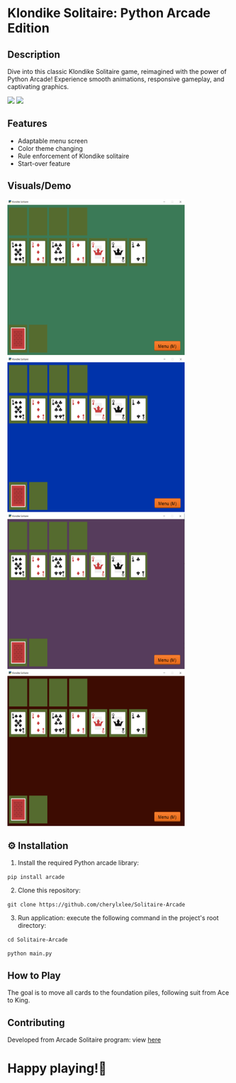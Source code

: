 # Klondike Solitaire: Python Arcade Edition

## Description
Dive into this classic Klondike Solitaire game, reimagined with the power of Python Arcade! Experience smooth animations, responsive gameplay, and captivating graphics.

<img src="https://img.shields.io/badge/-Python-blue" /> <img src="https://img.shields.io/badge/-Arcade-orange" />

## Features
* Adaptable menu screen
* Color theme changing
* Rule enforcement of Klondike solitaire
* Start-over feature

## Visuals/Demo
<img src="demo/s1.PNG" width="400" height="350" /><img src="demo/s2.PNG" width="400" height="350" />
<img src="demo/s3.PNG" width="400" height="350" /><img src="demo/s4.PNG" width="400" height="350" />

## ⚙ Installation
1. Install the required Python arcade library:

`pip install arcade`

2. Clone this repository:

`git clone https://github.com/cherylxlee/Solitaire-Arcade`

3. Run application: execute the following command in the project's root directory:

`cd Solitaire-Arcade`

`python main.py`

## How to Play
The goal is to move all cards to the foundation piles, following suit from Ace to King.

## Contributing
Developed from Arcade Solitaire program: view [here](https://api.arcade.academy/en/latest/tutorials/card_game/solitaire_11.html#solitaire-11)

# Happy playing!🎉

